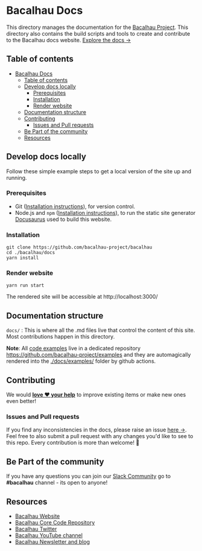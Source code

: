 # Bacalhau Docs

This directory manages the documentation for the <a href="https://www.bacalhau.org/">Bacalhau Project</a>. This directory also contains the build scripts and tools to create and contribute to the Bacalhau docs website. <a href="https://docs.bacalhau.org/">Explore the docs →</a></p>

## Table of contents
- [Bacalhau Docs](#bacalhau-docs)
  - [Table of contents](#table-of-contents)
  - [Develop docs locally](#develop-docs-locally)
    - [Prerequisites](#prerequisites)
    - [Installation](#installation)
    - [Render website](#render-website)
  - [Documentation structure](#documentation-structure)
  - [Contributing](#contributing)
    - [Issues and Pull requests](#issues-and-pull-requests)
  - [Be Part of the community](#be-part-of-the-community)
  - [Resources](#resources)


## Develop docs locally
Follow these simple example steps to get a local version of the site up and running.

### Prerequisites
- Git ([Installation instructions](https://github.com/git-guides/install-git)), for version control.
- Node.js and `npm` ([Installation instructions](https://treehouse.github.io/installation-guides/mac/node-mac.html)), to run the static site generator [Docusaurus](https://docusaurus.io/docs) used to build this website.

### Installation

```
git clone https://github.com/bacalhau-project/bacalhau
cd ./bacalhau/docs
yarn install
```

### Render website

```
yarn run start
```
The rendered site will be accessible at http://localhost:3000/

## Documentation structure
`docs/` : This is where all the .md files live that control the content of this site. Most contributions happen in this directory.

**Note**: All [code examples](https://docs.bacalhau.org/examples/) live in a dedicated repository https://github.com/bacalhau-project/examples and they are automagically rendered into the [./docs/examples/](./docs/examples) folder by github actions.

## Contributing
We would [**love ❤️ your help**](./contributing.md) to improve existing items or make new ones even better!

### Issues and Pull requests
If you find any inconsistencies in the docs, please raise an issue [here →](https://github.com/bacalhau-project/bacalhau/issues). Feel free to also submit a pull request with any changes you'd like to see to this repo. Every contribution is more than welcome! 🎈

## Be Part of the community
If you have any questions you can join our [Slack Community](https://bit.ly/bacalhau-project-slack) go to **#bacalhau** channel - its open to anyone!


## Resources
- [Bacalhau Website](https://www.bacalhau.org/)
- [Bacalhau Core Code Repository](https://github.com/bacalhau-project/bacalhau)
- [Bacalhau Twitter](https://twitter.com/BacalhauProject)
- [Bacalhau YouTube channel](https://www.youtube.com/channel/UC45IQagLzNR3wdNCUn4vi0A)
- [Bacalhau Newsletter and blog](https://bacalhau.substack.com/)
